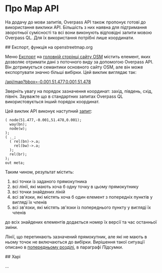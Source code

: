 Про Map API
===========

На додачу до мови запитів, Overpass API також пропонує готові до
використання виклики API.
Більшість з них наявна для підтримання зворотньої сумісності та
всі вони виконують відповідні запити мовою Overpass QL.
Для їх використання потрібні лише координати.

<a name="map"/>
## Експорт, функція на openstreetmap.org

Меню [Експорт](https://openstreetmap.org/export) на [головній сторінці сайту OSM](https://openstreetmap.org) містить елемент, яких дозволяє
отримати дані з поточного виду за допомогою Overpass API.
Він дотримується семантики основного сайту OSM,
але він може експортувати значно більші вибірки.
Цей виклик виглядає так:

[/api/map?bbox=-0.001,51.477,0.001,51.478](https://overpass-api.de/api/map?bbox=-0.001,51.477,0.001,51.478)

Зверніть увагу на порядок зазначення координат:
захід, південь, схід, північ.
Зауважте що в стандартних запитах Overpass QL використовується інший порядок координат.

Цей виклик API виконує наступний [запит](https://overpass-turbo.eu/?lat=51.4775&lon=0.0&zoom=17&Q=CGI_STUB):

    ( node(51.477,-0.001,51.478,0.001);
      way(bn);
      node(w);
    );
    ( ._;
      ( rel(bn)->.a;
        rel(bw)->.a;
      );
      rel(br);
    );
    out meta;

Таким чином, результат містить:

1. всі точки із заданого прямокутника
1. всі лінії, які мають хоча б одну точку в цьому прямокутнику
1. всі точки знайдених ліній
1. всі зв'язки, які містять хоча б один елемент з попередніх пунктів у вигляді їх членів
1. всі зв'язки, які містять зв'язки із попереднього пункту у вигляді їх членів

до всіх знайдених елементів додається номер їх версії та час останньої зміни.

Лінії, що перетинають зазначений прямокутник, але які не мають в ньому точок не включаються до вибірки.
Вирішення такої ситуації описано в [попередньому розділі](osm_types.md#full), в параграфі _Підсумки_.

<a name="xapi"/>
## Xapi

...
